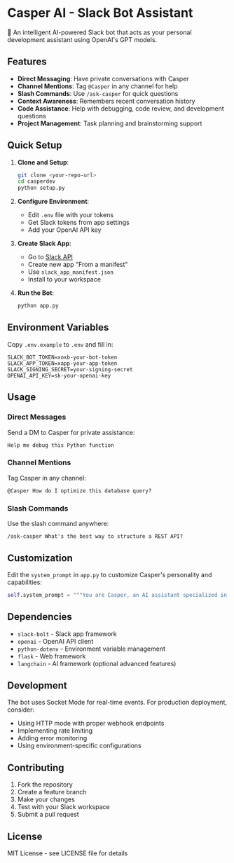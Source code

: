 # Casper AI - Slack Bot Assistant

🤖 An intelligent AI-powered Slack bot that acts as your personal development assistant using OpenAI's GPT models.

## Features

- **Direct Messaging**: Have private conversations with Casper
- **Channel Mentions**: Tag `@Casper` in any channel for help
- **Slash Commands**: Use `/ask-casper` for quick questions
- **Context Awareness**: Remembers recent conversation history
- **Code Assistance**: Help with debugging, code review, and development questions
- **Project Management**: Task planning and brainstorming support

## Quick Setup

1. **Clone and Setup**:
   ```bash
   git clone <your-repo-url>
   cd casperdev
   python setup.py
   ```

2. **Configure Environment**:
   - Edit `.env` file with your tokens
   - Get Slack tokens from app settings
   - Add your OpenAI API key

3. **Create Slack App**:
   - Go to [Slack API](https://api.slack.com/apps)
   - Create new app "From a manifest"
   - Use `slack_app_manifest.json`
   - Install to your workspace

4. **Run the Bot**:
   ```bash
   python app.py
   ```

## Environment Variables

Copy `.env.example` to `.env` and fill in:

```
SLACK_BOT_TOKEN=xoxb-your-bot-token
SLACK_APP_TOKEN=xapp-your-app-token  
SLACK_SIGNING_SECRET=your-signing-secret
OPENAI_API_KEY=sk-your-openai-key
```

## Usage

### Direct Messages
Send a DM to Casper for private assistance:
```
Help me debug this Python function
```

### Channel Mentions
Tag Casper in any channel:
```
@Casper How do I optimize this database query?
```

### Slash Commands
Use the slash command anywhere:
```
/ask-casper What's the best way to structure a REST API?
```

## Customization

Edit the `system_prompt` in `app.py` to customize Casper's personality and capabilities:

```python
self.system_prompt = """You are Casper, an AI assistant specialized in...
```

## Dependencies

- `slack-bolt` - Slack app framework
- `openai` - OpenAI API client
- `python-dotenv` - Environment variable management
- `flask` - Web framework
- `langchain` - AI framework (optional advanced features)

## Development

The bot uses Socket Mode for real-time events. For production deployment, consider:
- Using HTTP mode with proper webhook endpoints
- Implementing rate limiting
- Adding error monitoring
- Using environment-specific configurations

## Contributing

1. Fork the repository
2. Create a feature branch
3. Make your changes
4. Test with your Slack workspace
5. Submit a pull request

## License

MIT License - see LICENSE file for details